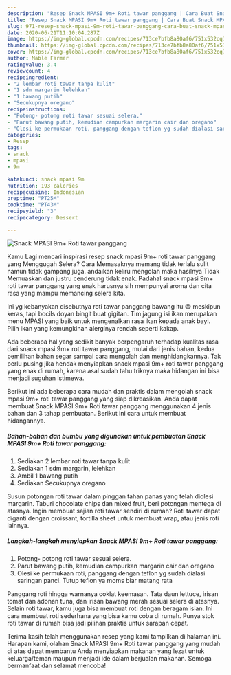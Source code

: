```yaml
---
description: "Resep Snack MPASI 9m+ Roti tawar panggang | Cara Buat Snack MPASI 9m+ Roti tawar panggang Yang Bikin Ngiler"
title: "Resep Snack MPASI 9m+ Roti tawar panggang | Cara Buat Snack MPASI 9m+ Roti tawar panggang Yang Bikin Ngiler"
slug: 971-resep-snack-mpasi-9m-roti-tawar-panggang-cara-buat-snack-mpasi-9m-roti-tawar-panggang-yang-bikin-ngiler
date: 2020-06-21T11:10:04.287Z
image: https://img-global.cpcdn.com/recipes/713ce7bfb8a80af6/751x532cq70/snack-mpasi-9m-roti-tawar-panggang-foto-resep-utama.jpg
thumbnail: https://img-global.cpcdn.com/recipes/713ce7bfb8a80af6/751x532cq70/snack-mpasi-9m-roti-tawar-panggang-foto-resep-utama.jpg
cover: https://img-global.cpcdn.com/recipes/713ce7bfb8a80af6/751x532cq70/snack-mpasi-9m-roti-tawar-panggang-foto-resep-utama.jpg
author: Mable Farmer
ratingvalue: 3.4
reviewcount: 4
recipeingredient:
- "2 lembar roti tawar tanpa kulit"
- "1 sdm margarin lelehkan"
- "1 bawang putih"
- "Secukupnya oregano"
recipeinstructions:
- "Potong- potong roti tawar sesuai selera."
- "Parut bawang putih, kemudian campurkan margarin cair dan oregano"
- "Olesi ke permukaan roti, panggang dengan teflon yg sudah dialasi saringan panci. Tutup teflon ya moms biar matang rata"
categories:
- Resep
tags:
- snack
- mpasi
- 9m

katakunci: snack mpasi 9m 
nutrition: 193 calories
recipecuisine: Indonesian
preptime: "PT25M"
cooktime: "PT43M"
recipeyield: "3"
recipecategory: Dessert

---
```



![Snack MPASI 9m+ Roti tawar panggang](https://img-global.cpcdn.com/recipes/713ce7bfb8a80af6/751x532cq70/snack-mpasi-9m-roti-tawar-panggang-foto-resep-utama.jpg)

Kamu Lagi mencari inspirasi resep snack mpasi 9m+ roti tawar panggang yang Menggugah Selera? Cara Memasaknya memang tidak terlalu sulit namun tidak gampang juga. andaikan keliru mengolah maka hasilnya Tidak Memuaskan dan justru cenderung tidak enak. Padahal snack mpasi 9m+ roti tawar panggang yang enak harusnya sih mempunyai aroma dan cita rasa yang mampu memancing selera kita.

Ini yg kebanyakan disebutnya roti tawar panggang bawang itu 😄 meskipun keras, tapi bocils doyan bingit buat gigitan. Tim jagung isi ikan merupakan menu MPASI yang baik untuk mengenalkan rasa ikan kepada anak bayi. Pilih ikan yang kemungkinan alerginya rendah seperti kakap.

Ada beberapa hal yang sedikit banyak berpengaruh terhadap kualitas rasa dari snack mpasi 9m+ roti tawar panggang, mulai dari jenis bahan, kedua pemilihan bahan segar sampai cara mengolah dan menghidangkannya. Tak perlu pusing jika hendak menyiapkan snack mpasi 9m+ roti tawar panggang yang enak di rumah, karena asal sudah tahu triknya maka hidangan ini bisa menjadi suguhan istimewa.


Berikut ini ada beberapa cara mudah dan praktis dalam mengolah snack mpasi 9m+ roti tawar panggang yang siap dikreasikan. Anda dapat membuat Snack MPASI 9m+ Roti tawar panggang menggunakan 4 jenis bahan dan 3 tahap pembuatan. Berikut ini cara untuk membuat hidangannya.

<!--inarticleads1-->

##### Bahan-bahan dan bumbu yang digunakan untuk pembuatan Snack MPASI 9m+ Roti tawar panggang:

1. Sediakan 2 lembar roti tawar tanpa kulit
1. Sediakan 1 sdm margarin, lelehkan
1. Ambil 1 bawang putih
1. Sediakan Secukupnya oregano


Susun potongan roti tawar dalam pinggan tahan panas yang telah diolesi margarin. Taburi chocolate chips dan mixed fruit, beri potongan mentega di atasnya. Ingin membuat sajian roti tawar sendiri di rumah? Roti tawar dapat diganti dengan croissant, tortilla sheet untuk membuat wrap, atau jenis roti lainnya. 

<!--inarticleads2-->

##### Langkah-langkah menyiapkan Snack MPASI 9m+ Roti tawar panggang:

1. Potong- potong roti tawar sesuai selera.
1. Parut bawang putih, kemudian campurkan margarin cair dan oregano
1. Olesi ke permukaan roti, panggang dengan teflon yg sudah dialasi saringan panci. Tutup teflon ya moms biar matang rata


Panggang roti hingga warnanya coklat keemasan. Tata daun lettuce, irisan tomat dan adonan tuna, dan irisan bawang merah sesuai selera di atasnya. Selain roti tawar, kamu juga bisa membuat roti dengan beragam isian. Ini cara membuat roti sederhana yang bisa kamu coba di rumah. Punya stok roti tawar di rumah bisa jadi pilihan praktis untuk sarapan cepat. 

Terima kasih telah menggunakan resep yang kami tampilkan di halaman ini. Harapan kami, olahan Snack MPASI 9m+ Roti tawar panggang yang mudah di atas dapat membantu Anda menyiapkan makanan yang lezat untuk keluarga/teman maupun menjadi ide dalam berjualan makanan. Semoga bermanfaat dan selamat mencoba!

